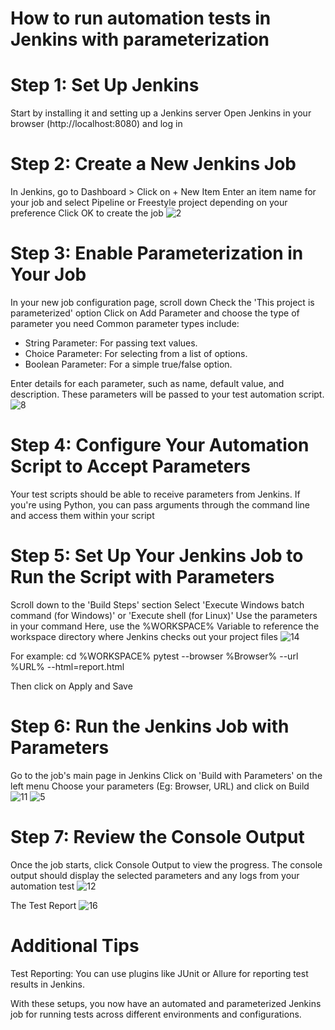 # How to run automation tests in Jenkins with parameterization
# Step 1: Set Up Jenkins
Start by installing it and setting up a Jenkins server
Open Jenkins in your browser (http://localhost:8080) and log in

# Step 2: Create a New Jenkins Job
In Jenkins, go to Dashboard > Click on + New Item
Enter an item name for your job and select Pipeline or Freestyle project depending on your preference
Click OK to create the job
![2](https://github.com/user-attachments/assets/9f4ba458-a1f4-4180-ada9-7b993c39c79a)

# Step 3: Enable Parameterization in Your Job
In your new job configuration page, scroll down
Check the 'This project is parameterized' option
Click on Add Parameter and choose the type of parameter you need
Common parameter types include:
* String Parameter: For passing text values.
* Choice Parameter: For selecting from a list of options.
* Boolean Parameter: For a simple true/false option.

Enter details for each parameter, such as name, default value, and description. These parameters will be passed to your test automation script.
![8](https://github.com/user-attachments/assets/19b8aeea-1426-44b3-8396-a544cbf0a720)

# Step 4: Configure Your Automation Script to Accept Parameters
Your test scripts should be able to receive parameters from Jenkins. If you're using Python, you can pass arguments through the command line and access them within your script

# Step 5: Set Up Your Jenkins Job to Run the Script with Parameters
Scroll down to the 'Build Steps' section
Select 'Execute Windows batch command (for Windows)' or 'Execute shell (for Linux)'
Use the parameters in your command
Here, use the %WORKSPACE% Variable to reference the workspace directory where Jenkins checks out your project files
![14](https://github.com/user-attachments/assets/625228b5-3c51-4953-b904-348579cd5f51)

For example:
cd %WORKSPACE%
pytest --browser %Browser% --url %URL% --html=report.html

Then click on Apply and Save 

# Step 6: Run the Jenkins Job with Parameters
Go to the job's main page in Jenkins
Click on 'Build with Parameters' on the left menu
Choose your parameters (Eg: Browser, URL) and click on Build
![11](https://github.com/user-attachments/assets/62ac8704-4843-4fdf-809e-140916c5a5b9)
![5](https://github.com/user-attachments/assets/4ea54aa8-ef13-49e0-aecd-13484a64e5f3)

# Step 7: Review the Console Output
Once the job starts, click Console Output to view the progress. 
The console output should display the selected parameters and any logs from your automation test
![12](https://github.com/user-attachments/assets/db36eeea-8978-400e-aad7-ca55352f611d)

The Test Report
![16](https://github.com/user-attachments/assets/7422ce0d-c62f-4d2c-900c-5a6b58db2d61)

# Additional Tips
Test Reporting: You can use plugins like JUnit or Allure for reporting test results in Jenkins.

With these setups, you now have an automated and parameterized Jenkins job for running tests across different environments and configurations.

